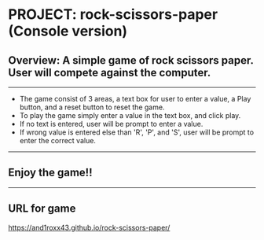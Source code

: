 # PROJECT: rock-scissors-paper (Console version)

## Overview: A simple game of rock scissors paper. User will compete against the computer.
___
- The game consist of 3 areas, a text box for user to enter a value, a Play button, and a reset button to reset the game.
- To play the game simply enter a value in the text box, and click play.
- If no text is entered, user will be prompt to enter a value.
- If wrong value is entered else than 'R', 'P', and 'S', user will be prompt to enter the correct value.
___
## Enjoy the game!!
___
## URL for game

https://and1roxx43.github.io/rock-scissors-paper/

